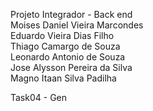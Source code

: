 Projeto Integrador - Back end<br>
Moises Daniel Vieira Marcondes <br>
Eduardo Vieira Dias Filho <br>
Thiago Camargo de Souza <br>
Leonardo Antonio de Souza <br>
Jose Alysson Pereira da Silva <br>
Magno Itaan Silva Padilha <br>


Task04 - Gen

